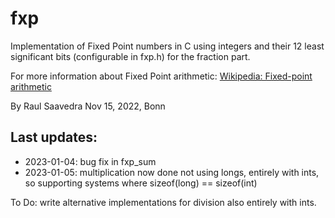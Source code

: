 # fxp
Implementation of Fixed Point numbers in C using integers and their 12 least 
significant bits (configurable in fxp.h) for the fraction part.

For more information about Fixed Point arithmetic:
[Wikipedia: Fixed-point arithmetic](https://en.wikipedia.org/wiki/Fixed-point_arithmetic)

By Raul Saavedra
Nov 15, 2022, Bonn

## Last updates:
- 2023-01-04: bug fix in fxp_sum
- 2023-01-05: multiplication now done not using longs, entirely with ints, so
supporting systems where sizeof(long) == sizeof(int)

To Do: write alternative implementations for division also entirely with ints.
